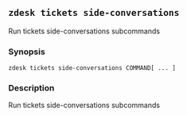 ## `zdesk tickets side-conversations`

Run tickets side-conversations subcommands

### Synopsis

    zdesk tickets side-conversations COMMAND[ ... ]

### Description

Run tickets side-conversations subcommands

